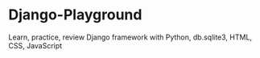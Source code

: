 # Django-Playground

Learn, practice, review Django framework with Python, db.sqlite3, HTML, CSS, JavaScript
